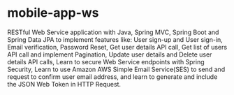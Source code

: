 # mobile-app-ws
RESTful Web Service application with Java, Spring MVC, Spring Boot and Spring Data JPA to implement features like:   User sign-up and User sign-in,   Email verification,  Password Reset,  Get user details API call,   Get list of users API call and implement Pagination,   Update user details and Delete user details API calls,   Learn to secure Web Service endpoints with Spring Security,   Learn to use Amazon AWS Simple Email Service(SES) to send and request to confirm user email address,   and learn to generate and include the JSON Web Token in HTTP Request.
